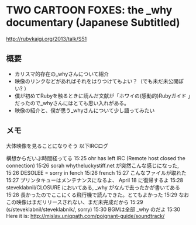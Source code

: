 # TWO CARTOON FOXES: the _why documentary (Japanese Subtitled)
http://rubykaigi.org/2013/talk/S51

## 概要

* カリスマ的存在の_whyさんについて紹介
* 映像のリンクなどがあればそれをはりつけてもよい？（でも未だ未公開ぽい?
）
* 僕が初めてRubyを触るときに読んだ文献が「ホワイの(感動的)Rubyガイド 」だったので_whyさんにはとても思い入れがある。
* 映像の紹介と、僕が思う_whyさんについて少し語ってみたい


## メモ

大体映像を見ることになりそう
以下IRCログ

構想からだいぶ時間経ってる
15:25
ohr has left IRC (Remote host closed the connection)
15:26
sorah
whytheluckystiff.net が突然こんな感じになった,
15:26
DESOLEE = sorry in fench
15:26
french
15:27
こんなファイルが取れた
15:27
プリンタキューはメンテナンスになるよ、 April 18 に復帰するよ
15:28
steveklabnil/CLOSURE においてある, _why がなんで去ったかが書いてある
15:28
長かったのでここにくる飛行機で読んできた。とてもよかった
15:29
なおこの映像はまだリリースされない、まだ未完成だから
15:29
(s/steveklabnil/steveklabnik/, sorry)
15:30
BGMは全部 _why のだよ
15:30
Here it is: http://mislav.uniqpath.com/poignant-guide/soundtrack/
